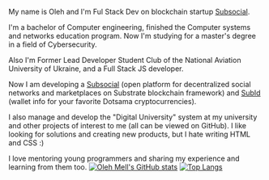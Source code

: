 My name is Oleh and I'm Ful Stack Dev on blockchain startup [Subsocial](https://subsocial.network).

I'm a bachelor of Computer engineering, finished the Computer systems and networks education program. Now I'm studying for a master's degree in a field of Cybersecurity.

Also I'm Former Lead Developer Student Club of the National Aviation University of Ukraine, and a Full Stack JS developer.

Now I am developing a [Subsocial](https://subsocial.network) (open platform for decentralized social networks and marketplaces on Substrate blockchain framework) and [SubId](https://sub.id) (wallet info for your favorite Dotsama cryptocurrencies).

I also manage and develop the "Digital University" system at my university and other projects of interest to me (all can be viewed on GitHub). I like looking for solutions and creating new products, but I hate writing HTML and CSS :)

I love mentoring young programmers and sharing my experience and learning from them too.
[![Oleh Mell's GitHub stats](https://github-readme-stats.vercel.app/api?username=olehmell&theme=dark&show_icons=true&count_private=true&hide_title=true)](https://github.com/olehmell/olehmell)
[![Top Langs](https://github-readme-stats.vercel.app/api/top-langs/?username=shawntabrizi&layout=compact&theme=ligth)](https://github.com/olehmell?tab=repositories)

